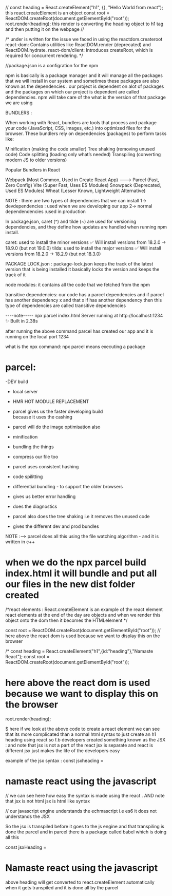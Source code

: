  // const heading = React.createElement("h1", {}, "Hello World from react");
this react.createElement is an object
 const root = ReactDOM.createRoot(document.getElementById("root"));
 root.render(heading);
 this render is converting the heading object to h1 tag and then putting it on the webpage //




/*
under is written for the issue we faced in using the 
reactdom.createroot
react-dom: Contains utilities like ReactDOM.render (deprecated) and ReactDOM.hydrate.
react-dom/client: Introduces createRoot, which is required for concurrent rendering.
*/


//package.json is a configration  for the npm

npm is basically is a package manager and it will manage all the packages that we will install in our system
and sometimes these packages are also known as the dependencies . our project is dependent on alot of packages and the packages on which
our project is dependent are called dependencies.
npm will take care of the what is the version of that package we are using


BUNDLERS :

When working with React, bundlers are tools that process and package your code (JavaScript, CSS, images, etc.) 
into optimized files for the browser. 
These bundlers rely on dependencies (packages) to perform tasks like:

Minification (making the code smaller)
Tree shaking (removing unused code)
Code splitting (loading only what’s needed)
Transpiling (converting modern JS to older versions)

Popular Bundlers in React


Webpack (Most Common, Used in Create React App)
---> Parcel (Fast, Zero Config)
Vite (Super Fast, Uses ES Modules)
Snowpack (Deprecated, Used ES Modules)
Wheat (Lesser Known, Lightweight Alternative)



NOTE :
there are two types of dependencies that we can install 
1-> devdependencies : used when we are developing our app
2-> normal dependendencies :used in production 



In package.json, caret (^) and tilde (~) are used for versioning dependencies, 
and they define how updates are handled when running npm install.

caret:
used to install the minor versions
✅ Will install versions from 18.2.0 → 18.9.0 (but not 19.0.0)
tilda:
used to install the major versions
✅ Will install versions from 18.2.0 → 18.2.9 (but not 18.3.0)



PACKAGE LOCK.json :
package-lock.json keeps the track of the latest version that is being installed
it basically locks the version and keeps the track of it


node modules:
it contains all the code that we fetched from the npm



transitive dependencies:
our code has a parcel dependencies and if parcel has another dependency x and that x if  has
another dependency then this type of dependencies are called transitive dependencies 


----note-----
 npx parcel index.html
Server running at http://localhost:1234
✨ Built in 2.38s

after running the above command  parcel has created  our app and it is running on the local port 1234

what is the npx command:
npx parcel means executing a package

# parcel:
-DEV build
- local server
- HMR HOT MODULE REPLACEMENT
-  parcel gives us the faster developing build       
   because it uses the cashing 

- parcel will do the image optimisation also
- minification
- bundling the things
- compress our file too
- parcel uses consistent hashing
- code spilitting 
- differential bundling - to support the older browsers

- gives us better error handling 
- does the diagnostics 
- parcel also  does the tree shaking i.e it removes the unused code    
- gives the different dev and prod bundles




NOTE :--> parcel does all this using the file watching algorithm - and it is written in c++

# when we do the npx parcel  build index.html it will bundle and put all our files in the new dist folder created 


/*react elements :
React.createElement is an example of the react element 
react elements at the end of  the day are objects and when we render this object onto the dom then it becomes the HTMLelement
*/

const root = ReactDOM.createRoot(document.getElementById("root"));
// here above the react dom is used because we want to display this on the browser

/*
const heading = React.createElement("h1",{id:"heading"},"Namaste React");
const root = ReactDOM.createRoot(document.getElementById("root"));
# here above the react dom is used because we want to display this on the browser
root.render(heading);

$ here if we look at the above code to create a react element we can see that its more complicated than a normal html syntax to just create an h1 heading using react so f.b developers created something known as the JSX :
and note that jsx is not a part of the react jsx is separate and react is different jsx just makes the life of the developers easy 

example of the jsx syntax :
const jsxheading = <h1> namaste react using the javascript</h1>
// we can see here how easy the syntax is made using the react . AND note that jsx is not html jsx is html like syntax 


// our javascript engine understands the echmascript i.e es6 it does not understands the JSX

So the jsx is transpiled before it goes to the js engine  and that transpiling is done the parcel and in parcel there is a package called babel which is doing all this

const jsxHeading = <h1> Namaste react using the javascript</h1>

above heading will get converted to react.createElement automatically when it gets transpiled and it is done all by the parcel




